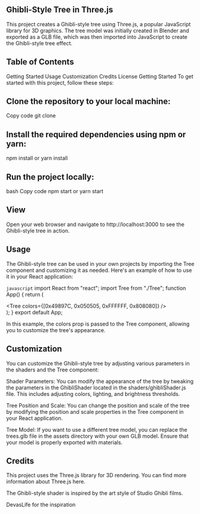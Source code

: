 ## Ghibli-Style Tree in Three.js

This project creates a Ghibli-style tree using Three.js, a popular JavaScript library for 3D graphics. The tree model was initially created in Blender and exported as a GLB file, which was then imported into JavaScript to create the Ghibli-style tree effect.

## Table of Contents
Getting Started
Usage
Customization
Credits
License
Getting Started
To get started with this project, follow these steps:

## Clone the repository to your local machine:
Copy code
git clone 


## Install the required dependencies using npm or yarn:
npm install or yarn install


## Run the project locally:
bash
Copy code
npm start or yarn start

## View 
Open your web browser and navigate to http://localhost:3000 to see the Ghibli-style tree in action.

## Usage
The Ghibli-style tree can be used in your own projects by importing the Tree component and customizing it as needed. Here's an example of how to use it in your React application:

`javascript`
import React from "react";
import Tree from "./Tree";
function App() {
  return (
    <div className="App">
      <Tree colors={[0x49897C, 0x050505, 0xFFFFFF, 0x808080]} />
    </div>
  );
}
export default App;




In this example, the colors prop is passed to the Tree component, allowing you to customize the tree's appearance.

## Customization
You can customize the Ghibli-style tree by adjusting various parameters in the shaders and the Tree component:

Shader Parameters: You can modify the appearance of the tree by tweaking the parameters in the GhibliShader located in the shaders/ghibliShader.js file. This includes adjusting colors, lighting, and brightness thresholds.

Tree Position and Scale: You can change the position and scale of the tree by modifying the position and scale properties in the Tree component in your React application.

Tree Model: If you want to use a different tree model, you can replace the trees.glb file in the assets directory with your own GLB model. Ensure that your model is properly exported with materials.

## Credits
This project uses the Three.js library for 3D rendering. You can find more information about Three.js here.

The Ghibli-style shader is inspired by the art style of Studio Ghibli films.

DevasLife for the inspiration

